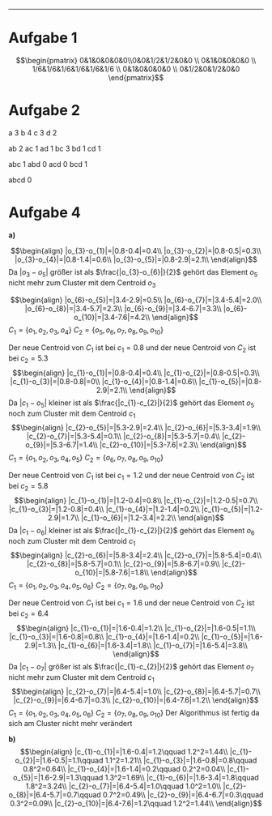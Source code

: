 
---
# Aufgabe 1
$$\begin{pmatrix} 0&1&0&0&0&0\\0&0&1/2&1/2&0&0 \\ 0&1&0&0&0&0 \\ 1/6&1/6&1/6&1/6&1/6&1/6 \\ 0&1&0&0&0&0 \\ 0&1/2&0&1/2&0&0 \end{pmatrix}$$

# Aufgabe 2
a 3
b 4
c 3
d 2

ab 2
ac 1
ad 1
bc 3
bd 1
cd 1

abc 1
abd 0
acd 0
bcd 1

abcd 0

# Aufgabe 4

__a)__

$$\begin{align}
|o_{3}-o_{1}|=|0.8-0.4|=0.4\\
|o_{3}-o_{2}|=|0.8-0.5|=0.3\\
|o_{3}-o_{4}|=|0.8-1.4|=0.6\\
|o_{3}-o_{5}|=|0.8-2.9|=2.1\\
\end{align}$$
Da $|o_{3}-o_{5}|$ größer ist als $\frac{|o_{3}-o_{6}|}{2}$ gehört das Element $o_5$ nicht mehr zum Cluster mit dem Centroid $o_3$
 
$$\begin{align}
|o_{6}-o_{5}|=|3.4-2.9|=0.5\\
|o_{6}-o_{7}|=|3.4-5.4|=2.0\\
|o_{6}-o_{8}|=|3.4-5.7|=2.3\\
|o_{6}-o_{9}|=|3.4-6.7|=3.3\\
|o_{6}-o_{10}|=|3.4-7.6|=4.2\\
\end{align}$$
$C_{1}=\lbrace o_{1},o_{2},o_3,o_{4}\rbrace$ 
$C_{2}=\lbrace o_5,o_6,o_7,o_8,o_9,o_{10}\rbrace$

Der neue Centroid von $C_1$ ist bei $c_1=0.8$ und der neue Centroid von $C_2$ ist bei $c_2=5.3$
$$\begin{align}
|c_{1}-o_{1}|=|0.8-0.4|=0.4\\
|c_{1}-o_{2}|=|0.8-0.5|=0.3\\
|c_{1}-o_{3}|=|0.8-0.8|=0\\
|c_{1}-o_{4}|=|0.8-1.4|=0.6\\
|c_{1}-o_{5}|=|0.8-2.9|=2.1\\
\end{align}$$
Da $|c_{1}-o_{5}|$ kleiner ist als $\frac{|c_{1}-c_{2}|}{2}$ gehört das Element $o_5$ noch zum Cluster mit dem Centroid $c_1$
$$\begin{align}
|c_{2}-o_{5}|=|5.3-2.9|=2.4\\
|c_{2}-o_{6}|=|5.3-3.4|=1.9\\
|c_{2}-o_{7}|=|5.3-5.4|=0.1\\
|c_{2}-o_{8}|=|5.3-5.7|=0.4\\
|c_{2}-o_{9}|=|5.3-6.7|=1.4\\
|c_{2}-o_{10}|=|5.3-7.6|=2.3\\
\end{align}$$
$C_{1}=\lbrace o_{1},o_{2},o_3,o_{4},o_5\rbrace$ 
$C_{2}=\lbrace o_6,o_7,o_8,o_9,o_{10}\rbrace$

Der neue Centroid von $C_1$ ist bei $c_1=1.2$ und der neue Centroid von $C_2$ ist bei $c_2=5.8$
$$\begin{align}
|c_{1}-o_{1}|=|1.2-0.4|=0.8\\
|c_{1}-o_{2}|=|1.2-0.5|=0.7\\
|c_{1}-o_{3}|=|1.2-0.8|=0.4\\
|c_{1}-o_{4}|=|1.2-1.4|=0.2\\
|c_{1}-o_{5}|=|1.2-2.9|=1.7\\
|c_{1}-o_{6}|=|1.2-3.4|=2.2\\
\end{align}$$
Da $|c_{1}-o_{6}|$ kleiner ist als $\frac{|c_{1}-c_{2}|}{2}$ gehört das Element $o_6$ noch zum Cluster mit dem Centroid $c_1$
$$\begin{align}
|c_{2}-o_{6}|=|5.8-3.4|=2.4\\
|c_{2}-o_{7}|=|5.8-5.4|=0.4\\
|c_{2}-o_{8}|=|5.8-5.7|=0.1\\
|c_{2}-o_{9}|=|5.8-6.7|=0.9\\
|c_{2}-o_{10}|=|5.8-7.6|=1.8\\
\end{align}$$
$C_{1}=\lbrace o_{1},o_{2},o_3,o_{4},o_5,o_6\rbrace$ 
$C_{2}=\lbrace o_7,o_8,o_9,o_{10}\rbrace$

Der neue Centroid von $C_1$ ist bei $c_1=1.6$ und der neue Centroid von $C_2$ ist bei $c_2=6.4$
$$\begin{align}
|c_{1}-o_{1}|=|1.6-0.4|=1.2\\
|c_{1}-o_{2}|=|1.6-0.5|=1.1\\
|c_{1}-o_{3}|=|1.6-0.8|=0.8\\
|c_{1}-o_{4}|=|1.6-1.4|=0.2\\
|c_{1}-o_{5}|=|1.6-2.9|=1.3\\
|c_{1}-o_{6}|=|1.6-3.4|=1.8\\
|c_{1}-o_{7}|=|1.6-5.4|=3.8\\
\end{align}$$
Da $|c_{1}-o_{7}|$ größer ist als $\frac{|c_{1}-c_{2}|}{2}$ gehört das Element $o_7$ nicht mehr zum Cluster mit dem Centroid $c_1$
$$\begin{align}
|c_{2}-o_{7}|=|6.4-5.4|=1.0\\
|c_{2}-o_{8}|=|6.4-5.7|=0.7\\
|c_{2}-o_{9}|=|6.4-6.7|=0.3\\
|c_{2}-o_{10}|=|6.4-7.6|=1.2\\
\end{align}$$
$C_{1}=\lbrace o_{1},o_{2},o_3,o_{4},o_5,o_6\rbrace$ 
$C_{2}=\lbrace o_7,o_8,o_9,o_{10}\rbrace$
Der Algorithmus ist fertig da sich am Cluster nicht mehr verändert

__b)__
$$\begin{align}
|c_{1}-o_{1}|=|1.6-0.4|=1.2\qquad 1.2^2=1.44\\
|c_{1}-o_{2}|=|1.6-0.5|=1.1\qquad 1.1^2=1.21\\
|c_{1}-o_{3}|=|1.6-0.8|=0.8\qquad 0.8^2=0.64\\
|c_{1}-o_{4}|=|1.6-1.4|=0.2\qquad 0.2^2=0.04\\
|c_{1}-o_{5}|=|1.6-2.9|=1.3\qquad 1.3^2=1.69\\
|c_{1}-o_{6}|=|1.6-3.4|=1.8\qquad 1.8^2=3.24\\
|c_{2}-o_{7}|=|6.4-5.4|=1.0\qquad 1.0^2=1.0\\
|c_{2}-o_{8}|=|6.4-5.7|=0.7\qquad 0.7^2=0.49\\
|c_{2}-o_{9}|=|6.4-6.7|=0.3\qquad 0.3^2=0.09\\
|c_{2}-o_{10}|=|6.4-7.6|=1.2\qquad 1.2^2=1.44\\
\end{align}$$
